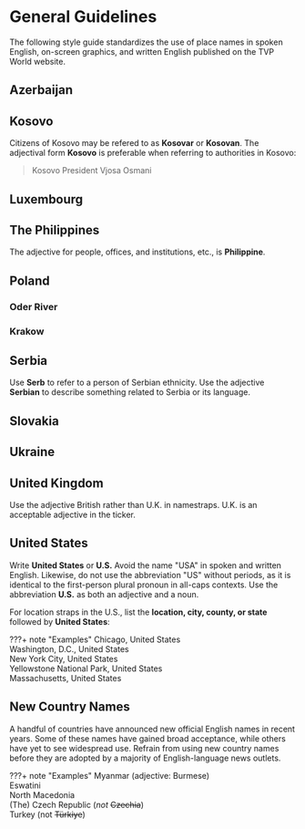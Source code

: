 # General Guidelines

The following style guide standardizes the use of place names in spoken English, on-screen graphics, and written English published on the TVP World website.

## Azerbaijan

## Kosovo

Citizens of Kosovo may be refered to as **Kosovar** or **Kosovan**. The adjectival form **Kosovo** is preferable when referring to authorities in Kosovo:

> Kosovo President Vjosa Osmani

## Luxembourg

## The Philippines

The adjective for people, offices, and institutions, etc., is **Philippine**.

## Poland

### Oder River
### Krakow

## Serbia

Use **Serb** to refer to a person of Serbian ethnicity. Use the adjective **Serbian** to describe something related to Serbia or its language.

## Slovakia

## Ukraine

## United Kingdom

Use the adjective British rather than U.K. in namestraps. U.K. is an acceptable adjective in the ticker.

## United States
Write **United States** or **U.S.** Avoid the name "USA" in spoken and written English. Likewise, do not use the abbreviation "US" without periods, as it is identical to the first-person plural pronoun in all-caps contexts. Use the abbreviation **U.S.** as both an adjective and a noun.

For location straps in the U.S., list the **location, city, county, or state** followed by **United States**:

???+ note "Examples"
    Chicago, United States  
    Washington, D.C., United States  
    New York City, United States  
    Yellowstone National Park, United States  
    Massachusetts, United States

## New Country Names

A handful of countries have announced new official English names in recent years. Some of these names have gained broad acceptance, while others have yet to see widespread use. Refrain from using new country names before they are adopted by a majority of English-language news outlets.

???+ note "Examples"
    Myanmar (adjective: Burmese)  
    Eswatini  
    North Macedonia  
    (The) Czech Republic (_not_ ~~Czechia~~)      
    Turkey (not ~~Türkiye~~)

